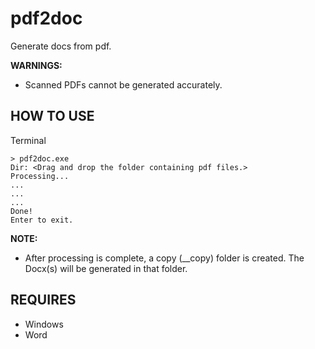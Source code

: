 # pdf2doc

Generate docs from pdf.

**WARNINGS:**

- Scanned PDFs cannot be generated accurately.

## HOW TO USE

Terminal

```
> pdf2doc.exe
Dir: <Drag and drop the folder containing pdf files.>
Processing...
...
...
...
Done!
Enter to exit.
```

**NOTE:**

- After processing is complete, a copy (\_\_copy) folder is created. The Docx(s) will be generated in that folder.

## REQUIRES

- Windows
- Word
